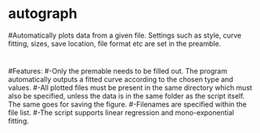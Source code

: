 # autograph
#Automatically plots data from a given file. Settings such as style, curve fitting, sizes, save location, file format etc are set in the preamble.
#
#Features:
#-Only the premable needs to be filled out. The program automatically outputs a fitted curve according to the chosen type and values.
#-All plotted files must be present in the same directory which must also be specified, unless the data is in the same folder as the script itself. The same goes for saving the figure.
#-Filenames are specified within the file list.
#-The script supports linear regression and mono-exponential fitting.
